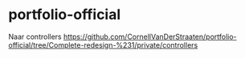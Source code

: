 # portfolio-official

Naar controllers
https://github.com/CornellVanDerStraaten/portfolio-official/tree/Complete-redesign-%231/private/controllers
